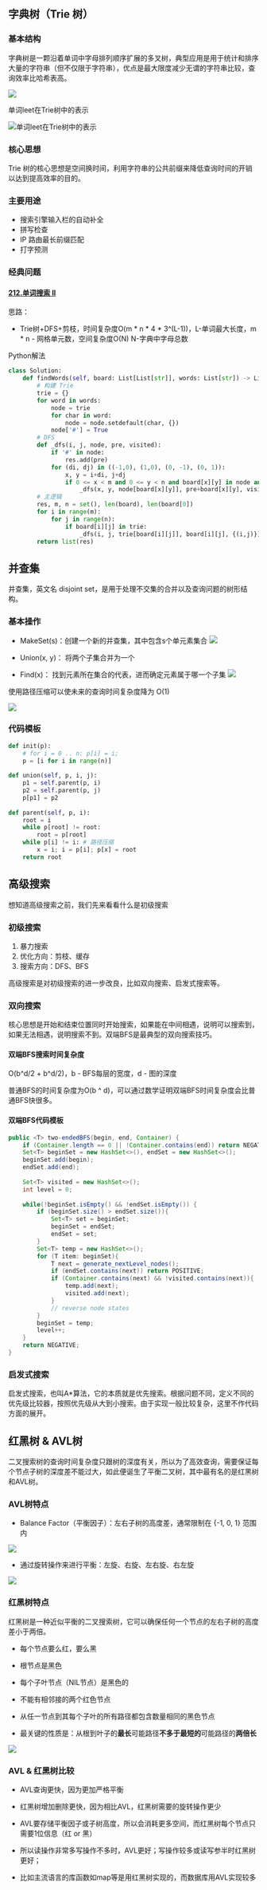 ## 字典树（Trie 树）

### 基本结构

字典树是一颗沿着单词中字母排列顺序扩展的多叉树，典型应用是用于统计和排序大量的字符串（但不仅限于字符串），优点是最大限度减少无谓的字符串比较，查询效率比哈希表高。

![](https://user-gold-cdn.xitu.io/2020/4/25/171ad24d9d49029c?w=1773&h=1578&f=png&s=264394)

单词leet在Trie树中的表示

![单词leet在Trie树中的表示](https://user-gold-cdn.xitu.io/2020/4/25/171ad237b2a80224?w=500&h=500&f=png&s=161591)

### 核心思想

Trie 树的核心思想是空间换时间，利用字符串的公共前缀来降低查询时间的开销以达到提高效率的目的。

### 主要用途

- 搜索引擎输入栏的自动补全
- 拼写检查
- IP 路由最长前缀匹配
- 打字预测

### 经典问题

#### [212.单词搜索 II](https://leetcode-cn.com/problems/word-search-ii/)

思路：

- Trie树+DFS+剪枝，时间复杂度O(m * n * 4 * 3^(L-1))，L-单词最大长度，m * n - 网格单元数，空间复杂度O(N) N-字典中字母总数

Python解法

```python
class Solution:
    def findWords(self, board: List[List[str]], words: List[str]) -> List[str]:
        # 构建 Trie
        trie = {}
        for word in words:
            node = trie
            for char in word:
                node = node.setdefault(char, {})
            node['#'] = True
        # DFS
        def _dfs(i, j, node, pre, visited):
            if '#' in node:
                res.add(pre)
            for (di, dj) in ((-1,0), (1,0), (0, -1), (0, 1)):
                x, y = i+di, j+dj
                if 0 <= x < m and 0 <= y < n and board[x][y] in node and (x,y) not in visited:
                    _dfs(x, y, node[board[x][y]], pre+board[x][y], visited | {(x,y)})
        # 主逻辑
        res, m, n = set(), len(board), len(board[0])
        for i in range(m):
            for j in range(n):
                if board[i][j] in trie:
                    _dfs(i, j, trie[board[i][j]], board[i][j], {(i,j)})
        return list(res)
```



## 并查集

并查集，英文名 disjoint set，是用于处理不交集的合并以及查询问题的树形结构。

### 基本操作

- MakeSet(s)：创建一个新的并查集，其中包含s个单元素集合
![](https://user-gold-cdn.xitu.io/2020/4/25/171ad29651ad9f55?w=2948&h=1114&f=png&s=215077)

- Union(x, y)： 将两个子集合并为一个

- Find(x)： 找到元素所在集合的代表，进而确定元素属于哪一个子集
![](https://user-gold-cdn.xitu.io/2020/4/25/171ad2a3347087ee?w=3359&h=1728&f=png&s=383027)

使用路径压缩可以使未来的查询时间复杂度降为 O(1)

![](https://user-gold-cdn.xitu.io/2020/4/25/171ad2a58f5f1b55?w=2788&h=1702&f=png&s=284495)

### 代码模板

```python
def init(p): 
	# for i = 0 .. n: p[i] = i; 
	p = [i for i in range(n)] 
 
def union(self, p, i, j): 
	p1 = self.parent(p, i) 
	p2 = self.parent(p, j) 
	p[p1] = p2 
 
def parent(self, p, i): 
	root = i 
	while p[root] != root: 
		root = p[root] 
	while p[i] != i: # 路径压缩
		x = i; i = p[i]; p[x] = root 
	return root
```

## 高级搜索

想知道高级搜索之前，我们先来看看什么是初级搜索

### 初级搜索

1. 暴力搜索
2. 优化方向：剪枝、缓存
3. 搜索方向：DFS、BFS

高级搜索是对初级搜索的进一步改良，比如双向搜索、启发式搜索等。

### 双向搜索

核心思想是开始和结束位置同时开始搜索，如果能在中间相遇，说明可以搜索到，如果无法相遇，说明搜索不到。双端BFS是最典型的双向搜索技巧。

#### 双端BFS搜索时间复杂度

O(b^d/2 + b^d/2)，b - BFS每层的宽度，d - 图的深度

普通BFS的时间复杂度为O(b ^ d)，可以通过数学证明双端BFS时间复杂度会比普通BFS快很多。

#### 双端BFS代码模板

```java
public <T> two-endedBFS(begin, end, Container) {
    if (Container.length == 0 || !Container.contains(end)) return NEGATIVE;
    Set<T> beginSet = new HashSet<>(), endSet = new HashSet<>();
    beginSet.add(begin);
    endSet.add(end);
    
    Set<T> visited = new HashSet<>();
    int level = 0;
    
    while(!beginSet.isEmpty() && !endSet.isEmpty()) {
        if (beginSet.size() > endSet.size()){
            Set<T> set = beginSet;
            beginSet = endSet;
            endSet = set;
        }
        Set<T> temp = new HashSet<>();
        for (T item: beginSet){
            T next = generate_nextLevel_nodes();
            if (endSet.contains(next)) return POSITIVE;
            if (Container.contains(next) && !visited.contains(next)){
                temp.add(next);
                visited.add(next);
            }
            // reverse node states
        }
        beginSet = temp;
        level++;
    }
    return NEGATIVE;
}
```

### 启发式搜索

启发式搜索，也叫A*算法，它的本质就是优先搜索。根据问题不同，定义不同的优先级比较器，按照优先级从大到小搜索。由于实现一般比较复杂，这里不作代码方面的展开。



## 红黑树 & AVL树

二叉搜索树的查询时间复杂度只跟树的深度有关，所以为了高效查询，需要保证每个节点子树的深度差不能过大，如此便诞生了平衡二叉树，其中最有名的是红黑树和AVL树。

### AVL树特点

- Balance Factor（平衡因子）：左右子树的高度差，通常限制在 {-1, 0, 1} 范围内

![](https://user-gold-cdn.xitu.io/2020/4/25/171ad26a6ce132b4?w=2991&h=1731&f=png&s=403894)

- 通过旋转操作来进行平衡：左旋、右旋、左右旋、右左旋

![](https://user-gold-cdn.xitu.io/2020/4/25/171ad26d27ff7618?w=2662&h=1777&f=png&s=620904)

### 红黑树特点

红黑树是一种近似平衡的二叉搜索树，它可以确保任何一个节点的左右子树的高度差小于两倍。

- 每个节点要么红，要么黑

- 根节点是黑色

- 每个子叶节点（NIL节点）是黑色的

- 不能有相邻接的两个红色节点

- 从任一节点到其每个子叶的所有路径都包含数量相同的黑色节点

- 最关键的性质是：从根到叶子的**最长**可能路径**不多于最短的**可能路径的**两倍长**

![](https://user-gold-cdn.xitu.io/2020/4/25/171ad270c4a784d3?w=3119&h=1662&f=png&s=242693)

### AVL & 红黑树比较

- AVL查询更快，因为更加严格平衡

- 红黑树增加删除更快，因为相比AVL，红黑树需要的旋转操作更少

- AVL要存储平衡因子或子树高度，所以会消耗更多空间，而红黑树每个节点只需要1位信息（红 or 黑）

- 所以读操作非常多写操作不多时，AVL更好；写操作较多或读写参半时红黑树更好；

- 比如主流语言的库函数如map等是用红黑树实现的，而数据库用AVL实现较多